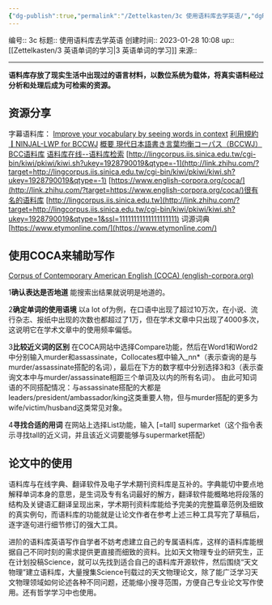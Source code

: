 ```yaml
---
{"dg-publish":true,"permalink":"/Zettelkasten/3c 使用语料库去学英语/","dgPassFrontmatter":true}
---
```


编号:: 3c
标题:: 使用语料库去学英语
创建时间:: 2023-01-28 10:08
up:: [[Zettelkasten/3 英语单词的学习\|3 英语单词的学习]]
来源:: 

---
**语料库存放了现实生活中出现过的语言材料，以数位系统为载体，将真实语料经过分析和处理后成为可检索的资源。**

## 资源分享
字幕语料库：
[Improve your vocabulary by seeing words in context](http://link.zhihu.com/?target=https://subasub.com/)
[利用規約┃NINJAL-LWP for BCCWJ](http://link.zhihu.com/?target=https://nlb.ninjal.ac.jp/search/)
[概要 現代日本語書き言葉均衡コーパス（BCCWJ）](http://link.zhihu.com/?target=https://pj.ninjal.ac.jp/corpus_center/bccwj/)
[BCC语料库](http://link.zhihu.com/?target=http://bcc.blcu.edu.cn/)
[语料库在线--语料库检索](http://link.zhihu.com/?target=http://corpus.zhonghuayuwen.org/cncindex.aspx?tdsourcetag=s_pctim_aiomsg)
[http://lingcorpus.iis.sinica.edu.tw/cgi-bin/kiwi/pkiwi/kiwi.sh?ukey=1928790019&qtype=-1](http://link.zhihu.com/?target=http://lingcorpus.iis.sinica.edu.tw/cgi-bin/kiwi/pkiwi/kiwi.sh?ukey=1928790019&qtype=-1)
[https://www.english-corpora.org/coca/](http://link.zhihu.com/?target=https://www.english-corpora.org/coca/)很有名的语料库
[http://lingcorpus.iis.sinica.edu.tw](http://link.zhihu.com/?target=http://lingcorpus.iis.sinica.edu.tw/cgi-bin/kiwi/pkiwi/kiwi.sh?ukey=1928790019&qtype=1&ssl=11111111111111111111)
词源词典
[https://www.etymonline.com/](https://www.etymonline.com/)

## 使用COCA来辅助写作
[Corpus of Contemporary American English (COCA) (english-corpora.org)](https://www.english-corpora.org/coca/)

1**确认表达是否地道**
能搜索出结果就说明是地道的。

2**确定单词的使用语境**
以a lot of为例，在口语中出现了超过10万次，在小说、流行杂志、报纸中出现的次数也都超过了1万，但在学术文章中只出现了4000多次，这说明它在学术文章中的使用频率偏低。

3**比较近义词的区别**
在COCA网站中选择Compare功能，然后在Word1和Word2中分别输入murder和assassinate，Collocates框中输入_nn*（表示查询的是与murder/assassinate搭配的名词），最后在下方的数字框中分别选择3和3（表示查询文本中与murder/assassinate相距三个单词及以内的所有名词）。
由此可知词语的不同搭配情况：与assassinate搭配的大都是leaders/president/ambassador/king这类重要人物，但与murder搭配的更多为wife/victim/husband这类常见对象。

4**寻找合适的用词**
在网站上选择List功能，输入 [=tall] supermarket（这个指令表示寻找tall的近义词，并且该近义词要能够与supermarket搭配）

## 论文中的使用

语料库与在线字典、翻译软件及电子学术期刊资料库是互补的。字典能切中要点地解释单词本身的意思，是生词及专有名词最好的解方，翻译软件能概略地将段落的结构及关键语汇翻译呈现出来，学术期刊资料库能给予完美的完整篇章范例及细致的真实例句，而语料库的功能就是让论文作者在参考上述三种工具写完了草稿后，逐字逐句进行细节修订的强大工具。

进阶的语料库英语写作自学者不妨考虑建立自己的专属语料库，这样的语料库能根据自己不同时刻的需求提供更直接而细致的资料。比如天文物理专业的研究生，正在计划投稿Science，就可以先找到适合自己的语料库开源软件，然后围绕“天文物理”建立语料库，大量搜集Science刊载过的天文物理论文，除了能广泛学习天文物理领域如何论述各种不同问题，还能缩小搜寻范围，方便自己专业论文写作使用。还有哲学学习中也使用。
